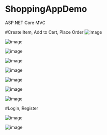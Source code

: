 # ShoppingAppDemo
ASP.NET Core MVC 


#Create Item, Add to Cart, Place Order
![image](https://user-images.githubusercontent.com/94807175/161338967-36eb9b16-b036-4619-bde3-a16d41f23c83.png)


![image](https://user-images.githubusercontent.com/94807175/161339046-8fa1b943-e3c7-40ba-8c55-f1b40a3a8739.png)


![image](https://user-images.githubusercontent.com/94807175/161339126-7f7674ef-87d1-4508-8b37-3dcf7a8577ce.png)


![image](https://user-images.githubusercontent.com/94807175/161339194-506c35c9-959c-4e77-b137-5295835c4ef0.png)


![image](https://user-images.githubusercontent.com/94807175/161339221-ed72c05a-08eb-4df9-a839-067c594d59f2.png)


![image](https://user-images.githubusercontent.com/94807175/161339263-d96f14ee-cb23-4f88-a19f-08114d98b264.png)


![image](https://user-images.githubusercontent.com/94807175/161339300-9dd5cbbc-36b7-45ba-bca2-29742858b2fd.png)


![image](https://user-images.githubusercontent.com/94807175/161339359-bb84c561-bb29-40c6-adf1-9aa0945f6974.png)

#Login, Register

![image](https://user-images.githubusercontent.com/94807175/161339482-211f4dd4-208e-45cf-ba67-69a1e4181689.png)


![image](https://user-images.githubusercontent.com/94807175/161339506-62ebf75a-a047-45d5-aaf5-52864813e3c7.png)

